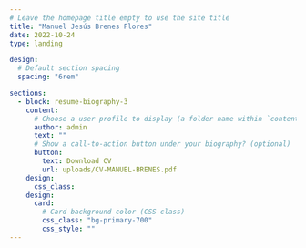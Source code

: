 ```yaml
---
# Leave the homepage title empty to use the site title
title: "Manuel Jesús Brenes Flores"
date: 2022-10-24
type: landing

design:
  # Default section spacing
  spacing: "6rem"

sections:
  - block: resume-biography-3
    content:
      # Choose a user profile to display (a folder name within `content/authors/`)
      author: admin
      text: ""
      # Show a call-to-action button under your biography? (optional)
      button:
        text: Download CV
        url: uploads/CV-MANUEL-BRENES.pdf
    design:
      css_class:
    design:
      card:
        # Card background color (CSS class)
        css_class: "bg-primary-700"
        css_style: ""
---
```

